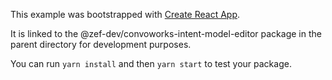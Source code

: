 This example was bootstrapped with [Create React App](https://github.com/facebook/create-react-app).

It is linked to the @zef-dev/convoworks-intent-model-editor package in the parent directory for development purposes.

You can run `yarn install` and then `yarn start` to test your package.
